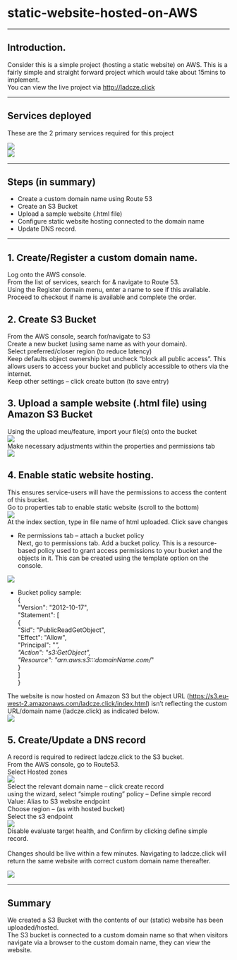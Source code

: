 # static-website-hosted-on-AWS

---

## Introduction.    
Consider this is a simple project (hosting a static website) on AWS. This is a fairly simple and straight forward project which would take about 15mins to implement.   
You can view the live project via http://ladcze.click

---

## Services deployed
These are the 2 primary services required for this project

![](Route53.png)         
![](S3.png)


---

## Steps (in summary)
- Create a custom domain name using Route 53 
- Create an S3 Bucket
- Upload a sample website (.html file) 
- Configure static website hosting connected to the domain name
 - Update DNS record. 

---

## 1. Create/Register a custom domain name.    
Log  onto the AWS console.   
From the list of services, search for & navigate to Route 53.    
Using the Register domain menu, enter a name to see if this available. Proceed to checkout if name is available and complete the order. 

## 2. Create S3 Bucket   
From the AWS console, search for/navigate to S3   
Create a new bucket (using same name as with your domain).    
Select preferred/closer region (to reduce latency)   
Keep defaults object ownership but uncheck  “block all public access”. This allows users to access your bucket and publicly accessible to others via the internet.   
Keep other settings – click create button (to save entry)   

## 3. Upload a sample website (.html file) using Amazon S3 Bucket   
Using the upload meu/feature, import your file(s) onto the bucket   
![](S3-BucketProperties.png)   
Make necessary adjustments within the properties and permissions tab   
 ![](S3-BucketPropertiesPermissions.png)   

 
## 4. Enable static website hosting.   
This ensures service-users will have the permissions to access the content of this bucket.    
Go to properties tab to enable static website (scroll to the bottom)   
![](staticWebsiteHosting.png)   
At the index section, type in file name of html uploaded. Click save changes   

* Re permissions tab – attach a bucket policy   
Next, go to permissions tab. Add a bucket policy. This is a resource-based policy used to grant access permissions to your bucket and the objects in it. This can be created using the template option on the console.   

![](bucketPolicy.png)   


* Bucket policy sample:  
{  
    "Version": "2012-10-17",  
    "Statement": [  
        {  
            "Sid": "PublicReadGetObject",  
            "Effect": "Allow",  
            "Principal": "*",  
            "Action": "s3:GetObject",  
            "Resource": "arn:aws:s3:::domainName.com/*"  
        }  
    ]  
}  


The website is now hosted on Amazon S3 but the object URL (https://s3.eu-west-2.amazonaws.com/ladcze.click/index.html) isn’t reflecting the custom URL/domain name (ladcze.click) as indicated below.    
![](staticWeb-Pre-DNS-Update.png)    

## 5. Create/Update a DNS record   
A record is required to redirect ladcze.click to the S3 bucket.    
From the AWS console, go to Route53.    
Select Hosted zones   
![](hostedZones.png)   
Select the relevant domain name – click create record    
using the wizard, select  “simple routing” policy – Define simple record      
Value: Alias to S3 website endpoint     
Choose region – (as with hosted bucket)     
Select the s3 endpoint     
![](simpleRecord.png)     
Disable evaluate target health, and Confirm by clicking define simple record.  
<br/> Changes should be live within a few minutes. Navigating to ladcze.click will return the same website with correct custom domain name thereafter.
 
![](staticWeb-Post-DNS-Update.png)

---

## Summary   
We created a S3 Bucket with the contents of our (static) website has been uploaded/hosted.   
The S3 bucket is connected to a custom domain name so that when visitors navigate via a browser to the custom domain name, they can view the website.  
